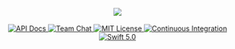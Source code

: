 <p align="center">
    <img src="https://user-images.githubusercontent.com/11842593/59454195-2af9a680-8dd7-11e9-92e9-f03f6a9d3a61.png">    
<br>
<br>
    <a href="https://api.vapor.codes/jobs/master/Jobs/index.html">
        <img src="http://img.shields.io/badge/api-docs-2196f3.svg" alt="API Docs">
    </a>
    <a href="http://vapor.team">
        <img src="https://img.shields.io/discord/431917998102675485.svg" alt="Team Chat">
    </a>
    <a href="LICENSE">
        <img src="http://img.shields.io/badge/license-MIT-brightgreen.svg" alt="MIT License">
    </a>
    <a href="https://circleci.com/gh/vapor/jobs">
        <img src="https://circleci.com/gh/vapor/jobs.svg?style=shield" alt="Continuous Integration">
    </a>
    <a href="https://swift.org">
        <img src="http://img.shields.io/badge/swift-5.0-brightgreen.svg" alt="Swift 5.0">
    </a>
</p>
